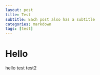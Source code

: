 ```yaml
---
layout: post
title: Test
subtitle: Each post also has a subtitle
categories: markdown
tags: [test]
---
```


# Hello
hello test test2